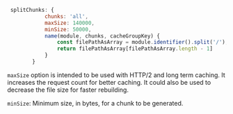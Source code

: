 
```js
 splitChunks: {
            chunks: 'all',
            maxSize: 140000,
            minSize: 50000,
            name(module, chunks, cacheGroupKey) {
                const filePathAsArray = module.identifier().split('/');
                return filePathAsArray[filePathAsArray.length - 1]
            }
        }
```

`maxSize` option is intended to be used with HTTP/2 and long term caching.
It increases the request count for better caching. It could also be used to decrease the file size for faster rebuilding.

`minSize`: Minimum size, in bytes, for a chunk to be generated.
